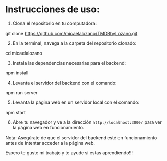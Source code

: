 # Instrucciones de uso:

1. Clona el repositorio en tu computadora:

git clone https://github.com/micaelalozano/TMDBbyLozano.git

2. En la terminal, navega a la carpeta del repositorio clonado:

cd micaelalozano

3. Instala las dependencias necesarias para el backend:

npm install

4. Levanta el servidor del backend con el comando:

npm run server

5. Levanta la página web en un servidor local con el comando:

npm start

6. Abre tu navegador y ve a la dirección `http://localhost:3000/` para ver la página web en funcionamiento.

Nota: Asegúrate de que el servidor del backend esté en funcionamiento antes de intentar acceder a la página web.

Espero te guste mi trabajo y te ayude si estas aprendiendo!!!
